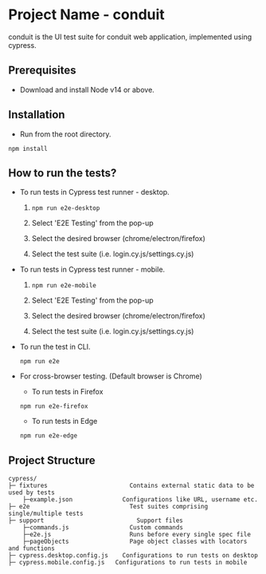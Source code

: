 # Project Name - conduit

conduit is the UI test suite for conduit web application, implemented using cypress.

## Prerequisites

- Download and install Node v14 or above.

## Installation

- Run from the root directory.

```
npm install
```

## How to run the tests?

- To run tests in Cypress test runner - desktop.

  1. ```
     npm run e2e-desktop
     ```

  2. Select 'E2E Testing' from the pop-up
  3. Select the desired browser (chrome/electron/firefox)
  4. Select the test suite (i.e. login.cy.js/settings.cy.js)

- To run tests in Cypress test runner - mobile.

  1. ```
     npm run e2e-mobile
     ```

  2. Select 'E2E Testing' from the pop-up
  3. Select the desired browser (chrome/electron/firefox)
  4. Select the test suite (i.e. login.cy.js/settings.cy.js)

- To run the test in CLI.

  ```
  npm run e2e
  ```

- For cross-browser testing. (Default browser is Chrome)

  - To run tests in Firefox

  ```
  npm run e2e-firefox
  ```

  - To run tests in Edge

  ```
  npm run e2e-edge
  ```

## Project Structure

    cypress/
    ├─ fixtures	  			          Contains external static data to be used by tests
        ├─example.json		        Configurations like URL, username etc.
    ├─ e2e 			                  Test suites comprising single/multiple tests
    ├─ support				            Support files
        ├─commands.js    		      Custom commands
        ├─e2e.js		              Runs before every single spec file
        ├─pageObjects		          Page object classes with locators and functions
    ├─ cypress.desktop.config.js	Configurations to run tests on desktop
    ├─ cypress.mobile.config.js	  Configurations to run tests in mobile
